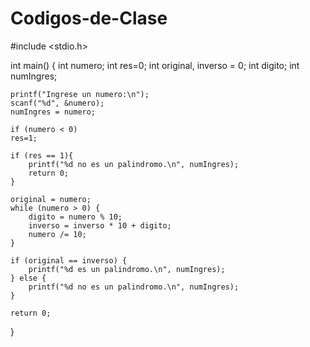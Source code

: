 # Codigos-de-Clase
#include <stdio.h>


int main() {
    int numero;
    int res=0;
    int original, inverso = 0;
    int digito;
    int numIngres;
    
    printf("Ingrese un numero:\n");
    scanf("%d", &numero);
    numIngres = numero;
    
    if (numero < 0)
    res=1;
    
    if (res == 1){
        printf("%d no es un palindromo.\n", numIngres);
        return 0;
    }
    
    original = numero;
    while (numero > 0) {
        digito = numero % 10; 
        inverso = inverso * 10 + digito; 
        numero /= 10;
    }
    
    if (original == inverso) {
        printf("%d es un palindromo.\n", numIngres);
    } else {
        printf("%d no es un palindromo.\n", numIngres);
    }
    
    return 0;
}
